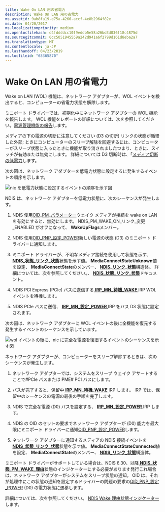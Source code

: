 ```yaml
---
title: Wake On LAN 用の省電力
description: Wake On LAN 用の省電力
ms.assetid: 9ab8fa19-e75a-4266-accf-4e8b2964f82e
ms.date: 04/20/2017
ms.localizationpriority: medium
ms.openlocfilehash: d4fddddcc10f9eddb5e58a26bd3d036f18c4875d
ms.sourcegitcommit: 0cc5051945559a242d941a6f2799d161d8eba2a7
ms.translationtype: MT
ms.contentlocale: ja-JP
ms.lasthandoff: 04/23/2019
ms.locfileid: "63365870"
---
```

# <a name="low-power-for-wake-on-lan"></a>Wake On LAN 用の省電力





Wake on LAN (WOL) 機能は、ネットワーク アダプターが、WOL イベントを検出すると、コンピューターの省電力状態を解除します。

ミニポート ドライバーでは、初期化中にネットワーク アダプターの WOL 機能を報告します。 WOL 機能をレポートの詳細については、次を参照してください。[電源管理機能の報告](reporting-power-management-capabilities.md)します。

メディアの下の電源の切断に注意してください (D3 の切断) リンクの状態が循環した外部; ときにコンピューターのスリープ解除を回避するには、コンピューターがスリープ状態に入ったときに機能が取り消されましたつまり、ときに、スイッチが有効または無効にします。 詳細については D3 切断時は、「[メディア切断の低電力](low-power-on-media-disconnect.md)します。

次の図は、ネットワーク アダプターを低電力状態に設定するに発生するイベントの順序を示します。

![nic を低電力状態に設定するイベントの順序を示す図](images/d3onsleep.png)

NDIS は、ネットワーク アダプターを低電力状態に、次のシーケンスが発生します。

1.  NDIS 使用[OID\_PM\_パラメーター](https://msdn.microsoft.com/library/windows/hardware/ff569768)ウェイク メディアが接続を wake on LAN を有効にすると、無効にします。 NDIS\_PM\_WAKE\_ON\_リンク\_変更\_ENABLED がオフになって、 **WakeUpFlags**メンバー。

2.  NDIS 使用[OID\_PNP\_設定\_POWER](https://msdn.microsoft.com/library/windows/hardware/ff569780)新しい電源の状態 (D3) のミニポート ドライバーに通知します。

3.  ミニポート ドライバーが、不明なメディア接続を使用して状態を示す、 [ **NDIS\_状態\_リンク\_状態**](https://msdn.microsoft.com/library/windows/hardware/ff567391)状態を示す値。 **MediaConnectStateUnknown**値を設定、 **MediaConnectState**のメンバー、 [ **NDIS\_リンク\_状態**](https://msdn.microsoft.com/library/windows/hardware/hh205390)構造体。 詳細については、次を参照してください。、 [ **NDIS\_状態\_リンク\_状態**](https://msdn.microsoft.com/library/windows/hardware/ff567391)ドキュメント。

4.  NDIS PCI Express (PCIe) バスに送信する[ **IRP\_MN\_待機\_WAKE** ](https://msdn.microsoft.com/library/windows/hardware/ff551766) IRP WOL イベントを待機します。

5.  NDIS PCIe バスに送信、 [ **IRP\_MN\_設定\_POWER** ](https://msdn.microsoft.com/library/windows/hardware/ff551744) IRP をバス D3 状態に設定されます。

次の図は、ネットワーク アダプターに WOL イベントの後に全機能を復元する発生するイベントのシーケンスを示しています。

![wol イベントの後に、nic に完全な電源を復旧するイベントのシーケンスを示す図](images/d0onwol.png)

ネットワーク アダプターが、コンピューターをスリープ解除するときは、次のシーケンスが発生します。

1.  ネットワーク アダプターでは、システムをスリープ ウェイク アサートすることで\#PCIe バスまたは PME\# PCI バスにします。

2.  バスが完了すると、保留中[ **IRP\_MN\_待機\_WAKE** ](https://msdn.microsoft.com/library/windows/hardware/ff551766) IRP します。 IRP では、保留中のシーケンスの電源の最後の手順を完了します。

3.  NDIS で完全な電源 (D0) バスを設定する、 [ **IRP\_MN\_設定\_POWER** ](https://msdn.microsoft.com/library/windows/hardware/ff551744) IRP します。

4.  NDIS の OID のセットの要求でネットワーク アダプターが (D0) 能力を最大限にミニポート ドライバーに通知[OID\_PNP\_設定\_POWER](https://msdn.microsoft.com/library/windows/hardware/ff569780)します。

5.  ネットワーク アダプターに通知するメディアの NDIS 接続イベントを[ **NDIS\_状態\_リンク\_状態**](https://msdn.microsoft.com/library/windows/hardware/ff567391)状態を示す値。 **MediaConnectStateConnected**値を設定、 **MediaConnectState**のメンバー、 [ **NDIS\_リンク\_状態**](https://msdn.microsoft.com/library/windows/hardware/hh205390)構造体。

ミニポート ドライバーがサポートしている場合は、NDIS 6.30、以降[ **NDIS\_状態\_PM\_WAKE\_理由**](https://msdn.microsoft.com/library/windows/hardware/hh439808)状態のインジケーターにする必要があります発行これ場合は、ネットワーク アダプターがシステムをスリープ状態の通知。 OID は、それが処理中にこの状態の通知を設定するドライバーの問題の要求の[OID\_PNP\_設定\_POWER](https://msdn.microsoft.com/library/windows/hardware/ff569780) (D0) の電力状態に遷移します。

詳細については、次を参照してください。 [NDIS Wake 理由状態インジケーター](ndis-wake-reason-status-indications.md)します。

 

 





